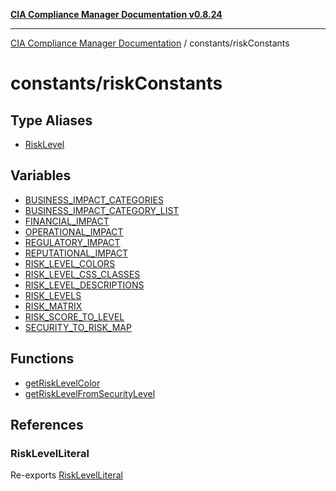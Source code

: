 [**CIA Compliance Manager Documentation v0.8.24**](../../README.md)

***

[CIA Compliance Manager Documentation](../../modules.md) / constants/riskConstants

# constants/riskConstants

## Type Aliases

- [RiskLevel](type-aliases/RiskLevel.md)

## Variables

- [BUSINESS\_IMPACT\_CATEGORIES](variables/BUSINESS_IMPACT_CATEGORIES.md)
- [BUSINESS\_IMPACT\_CATEGORY\_LIST](variables/BUSINESS_IMPACT_CATEGORY_LIST.md)
- [FINANCIAL\_IMPACT](variables/FINANCIAL_IMPACT.md)
- [OPERATIONAL\_IMPACT](variables/OPERATIONAL_IMPACT.md)
- [REGULATORY\_IMPACT](variables/REGULATORY_IMPACT.md)
- [REPUTATIONAL\_IMPACT](variables/REPUTATIONAL_IMPACT.md)
- [RISK\_LEVEL\_COLORS](variables/RISK_LEVEL_COLORS.md)
- [RISK\_LEVEL\_CSS\_CLASSES](variables/RISK_LEVEL_CSS_CLASSES.md)
- [RISK\_LEVEL\_DESCRIPTIONS](variables/RISK_LEVEL_DESCRIPTIONS.md)
- [RISK\_LEVELS](variables/RISK_LEVELS.md)
- [RISK\_MATRIX](variables/RISK_MATRIX.md)
- [RISK\_SCORE\_TO\_LEVEL](variables/RISK_SCORE_TO_LEVEL.md)
- [SECURITY\_TO\_RISK\_MAP](variables/SECURITY_TO_RISK_MAP.md)

## Functions

- [getRiskLevelColor](functions/getRiskLevelColor.md)
- [getRiskLevelFromSecurityLevel](functions/getRiskLevelFromSecurityLevel.md)

## References

### RiskLevelLiteral

Re-exports [RiskLevelLiteral](../type-aliases/RiskLevelLiteral.md)
